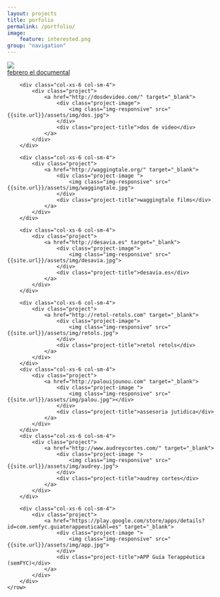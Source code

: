 ```yaml
---
layout: projects
title: porfolio
permalink: /portfolio/
image:
    feature: interested.png
group: "navigation"
---
```

<div class="container">
	<row>
		<div class="col-xs-6 col-sm-4">
			<div class="project">
				<a href="http://februarythedocumentary.com" target="_blank">
					<div class="project-image">
						<img class="img-responsive" src="{{site.url}}/assets/img/febrero.jpg">
					</div>
					<div class="project-title">febrero el documental</div>
				</a>
			</div>
		</div>

		<div class="col-xs-6 col-sm-4">
			<div class="project">
				<a href="http://dosdevideo.com/" target="_blank">
					<div class="project-image">
						<img class="img-responsive" src="{{site.url}}/assets/img/dos.jpg">
					</div>
					<div class="project-title">dos de video</div>
				</a>
			</div>
		</div>	

		<div class="col-xs-6 col-sm-4">
			<div class="project">
				<a href="http://waggingtale.org/" target="_blank">
					<div class="project-image ">
						<img class="img-responsive" src="{{site.url}}/assets/img/waggingtale.jpg">
					</div>
					<div class="project-title">waggingtale films</div>
				</a>
			</div>
		</div>				

		<div class="col-xs-6 col-sm-4">
			<div class="project">
				<a href="http://desavia.es" target="_blank">
					<div class="project-image">
						<img class="img-responsive" src="{{site.url}}/assets/img/desavia.jpg">
					</div>	
					<div class="project-title">desavia.es</div>
				</a>
			</div>	
		</div>

		<div class="col-xs-6 col-sm-4">
			<div class="project">
				<a href="http://retol-retols.com" target="_blank">
					<div class="project-image">
						<img class="img-responsive" src="{{site.url}}/assets/img/retols.jpg">
					</div>
					<div class="project-title">retol retols</div>
				</a>
			</div>
		</div>
		<div class="col-xs-6 col-sm-4">
			<div class="project">
				<a href="http://palouijounou.com" target="_blank">
					<div class="project-image ">
						<img class="img-responsive" src="{{site.url}}/assets/img/palou.jpg"></div>
					</div>
					<div class="project-title">assesoria jutidica</div>
				</a>
			</div>
		</div>
		<div class="col-xs-6 col-sm-4">
			<div class="project">
				<a href="http://www.audreycortes.com/" target="_blank">
					<div class="project-image ">
						<img class="img-responsive" src="{{site.url}}/assets/img/audrey.jpg">
					</div>
					<div class="project-title">audrey cortes</div>
				</a>
			</div>
		</div>

		<div class="col-xs-6 col-sm-4">
			<div class="project">
				<a href="https://play.google.com/store/apps/details?id=com.semfyc.guiaterappeutica&hl=es" target="_blank">
					<div class="project-image ">
						<img class="img-responsive" src="{{site.url}}/assets/img/app.jpg">
					</div>
					<div class="project-title">APP Guía Terappéutica (semFYC)</div>
				</a>
			</div>
		</div>						
	</row>
</div>	